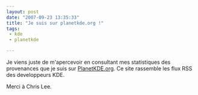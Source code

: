 ```yaml
---
layout: post
date: "2007-09-23 13:35:33"
title: "Je suis sur planetkde.org !"
tags:
 - kde
 - planetkde

---
```


Je viens juste de m'apercevoir en consultant mes statistiques des provenances que je suis sur [PlanetKDE.org](http://www.planetkde.org/). Ce site rassemble les flux RSS des developpeurs KDE.

Merci à Chris Lee.
